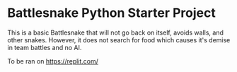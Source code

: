 # Battlesnake Python Starter Project

This is a basic Battlesnake that will not go back on itself, avoids walls, and other snakes. However, it does not search for food which causes it's demise in team battles and no AI.

To be ran on https://replit.com/
